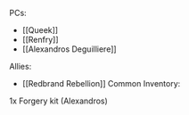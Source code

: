 PCs:
- [[Queek]]
- [[Renfry]]
- [[Alexandros Deguilliere]]

Allies:
- [[Redbrand Rebellion]]
Common Inventory:

1x Forgery kit (Alexandros)
